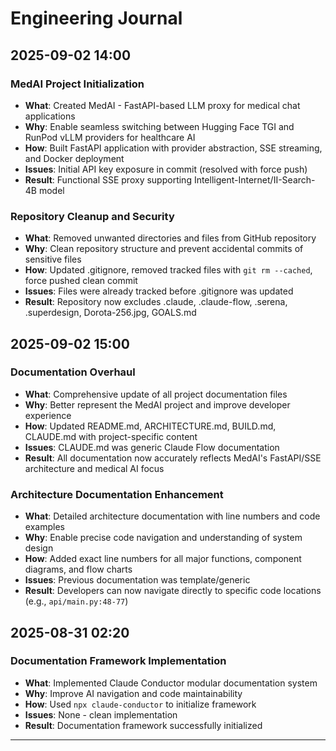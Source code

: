 # Engineering Journal

## 2025-09-02 14:00

### MedAI Project Initialization
- **What**: Created MedAI - FastAPI-based LLM proxy for medical chat applications
- **Why**: Enable seamless switching between Hugging Face TGI and RunPod vLLM providers for healthcare AI
- **How**: Built FastAPI application with provider abstraction, SSE streaming, and Docker deployment
- **Issues**: Initial API key exposure in commit (resolved with force push)
- **Result**: Functional SSE proxy supporting Intelligent-Internet/II-Search-4B model

### Repository Cleanup and Security
- **What**: Removed unwanted directories and files from GitHub repository
- **Why**: Clean repository structure and prevent accidental commits of sensitive files
- **How**: Updated .gitignore, removed tracked files with `git rm --cached`, force pushed clean commit
- **Issues**: Files were already tracked before .gitignore was updated
- **Result**: Repository now excludes .claude, .claude-flow, .serena, .superdesign, Dorota-256.jpg, GOALS.md

## 2025-09-02 15:00

### Documentation Overhaul
- **What**: Comprehensive update of all project documentation files
- **Why**: Better represent the MedAI project and improve developer experience
- **How**: Updated README.md, ARCHITECTURE.md, BUILD.md, CLAUDE.md with project-specific content
- **Issues**: CLAUDE.md was generic Claude Flow documentation
- **Result**: All documentation now accurately reflects MedAI's FastAPI/SSE architecture and medical AI focus

### Architecture Documentation Enhancement
- **What**: Detailed architecture documentation with line numbers and code examples
- **Why**: Enable precise code navigation and understanding of system design
- **How**: Added exact line numbers for all major functions, component diagrams, and flow charts
- **Issues**: Previous documentation was template/generic
- **Result**: Developers can now navigate directly to specific code locations (e.g., `api/main.py:48-77`)

## 2025-08-31 02:20

### Documentation Framework Implementation
- **What**: Implemented Claude Conductor modular documentation system
- **Why**: Improve AI navigation and code maintainability
- **How**: Used `npx claude-conductor` to initialize framework
- **Issues**: None - clean implementation
- **Result**: Documentation framework successfully initialized

---


